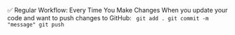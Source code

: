 ✅ Regular Workflow: Every Time You Make Changes
When you update your code and want to push changes to GitHub:
<code>
git add .
git commit -m "message"
git push
<message>
